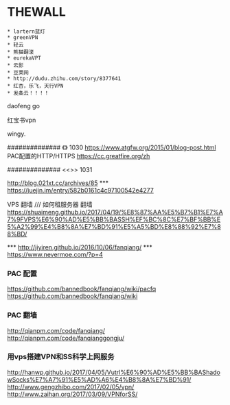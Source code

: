 # THEWALL


	* lartern蓝灯
	* greenVPN
	* 轻云
	* 熊猫翻滚
	* eurekaVPT
	* 云影
	* 豆荚网
	* http://dudu.zhihu.com/story/8377641
	* 红杏，乐飞，天行VPN
	* 发条云！！！！


daofeng go

红宝书vpn

wingy.

############## 《》 1030
https://www.atgfw.org/2015/01/blog-post.html
PAC配置的HTTP/HTTPS
https://cc.greatfire.org/zh

############## <<>> 1031

http://blog.021xt.cc/archives/85
*** https://juejin.im/entry/582b0161c4c97100542e4277

VPS 翻墙 /// 如何租服务器 翻墙
https://shuaimeng.github.io/2017/04/19/%E8%87%AA%E5%B7%B1%E7%A7%9FVPS%E6%90%AD%E5%BB%BASSH%EF%BC%8C%E7%BF%BB%E5%A2%99%E4%B8%8A%E7%BD%91%E5%A5%BD%E8%88%92%E7%88%BD/

*** http://jiyiren.github.io/2016/10/06/fanqiang/
*** https://www.nevermoe.com/?p=4

### PAC 配置
https://github.com/bannedbook/fanqiang/wiki/pacfq
https://github.com/bannedbook/fanqiang/wiki

### PAC 翻墙
http://qianpm.com/code/fanqiang/
http://qianpm.com/code/fanqianggongju/

### 用vps搭建VPN和SS科学上网服务
http://hanwp.github.io/2017/04/05/Vutrl%E6%90%AD%E5%BB%BAShadowSocks%E7%A7%91%E5%AD%A6%E4%B8%8A%E7%BD%91/
http://www.gengzhibo.com/2017/02/05/vpn/
http://www.zaihan.org/2017/03/09/VPNforSS/
